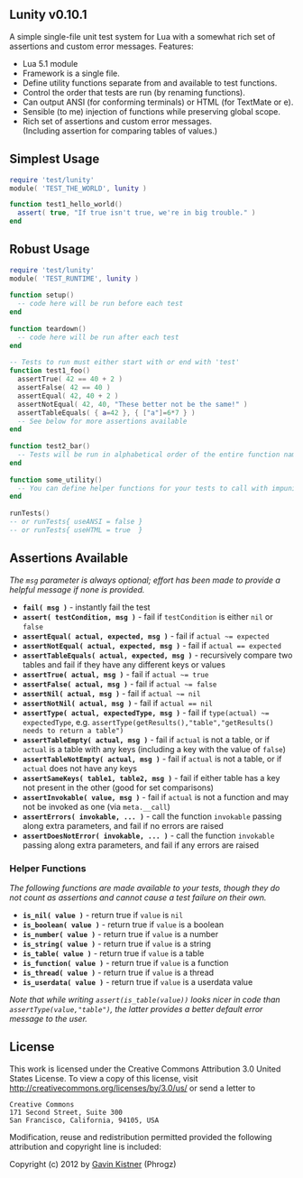 ## Lunity v0.10.1 

A simple single-file unit test system for Lua with a somewhat rich set of assertions and custom error messages. Features:

* Lua 5.1 module
* Framework is a single file.
* Define utility functions separate from and available to test functions.
* Control the order that tests are run (by renaming functions).
* Can output ANSI (for conforming terminals) or HTML (for TextMate or e).
* Sensible (to me) injection of functions while preserving global scope.
* Rich set of assertions and custom error messages.  
  (Including assertion for comparing tables of values.)


## Simplest Usage

~~~ lua
require 'test/lunity'
module( 'TEST_THE_WORLD', lunity )

function test1_hello_world()
  assert( true, "If true isn't true, we're in big trouble." )
end
~~~

## Robust Usage

~~~ lua
require 'test/lunity'
module( 'TEST_RUNTIME', lunity )
 
function setup()
  -- code here will be run before each test
end
     
function teardown()
  -- code here will be run after each test
end
     
-- Tests to run must either start with or end with 'test'
function test1_foo()
  assertTrue( 42 == 40 + 2 )
  assertFalse( 42 == 40 )
  assertEqual( 42, 40 + 2 )
  assertNotEqual( 42, 40, "These better not be the same!" )
  assertTableEquals( { a=42 }, { ["a"]=6*7 } )
  -- See below for more assertions available
end
     
function test2_bar()
  -- Tests will be run in alphabetical order of the entire function name
end
     
function some_utility()
  -- You can define helper functions for your tests to call with impunity
end
     
runTests()
-- or runTests{ useANSI = false }
-- or runTests{ useHTML = true  }
~~~

## Assertions Available

_The `msg` parameter is always optional; effort has been made to provide a helpful message if none is provided._

* <strong>`fail( msg )`</strong> - instantly fail the test
* <strong>`assert( testCondition, msg )`</strong> - fail if `testCondition` is either `nil` or `false`
* <strong>`assertEqual( actual, expected, msg )`</strong> - fail if `actual ~= expected`
* <strong>`assertNotEqual( actual, expected, msg )`</strong> - fail if `actual == expected`
* <strong>`assertTableEquals( actual, expected, msg )`</strong> - recursively compare two tables and fail if they have any different keys or values
* <strong>`assertTrue( actual, msg )`</strong> - fail if `actual ~= true`
* <strong>`assertFalse( actual, msg )`</strong> - fail if `actual ~= false`
* <strong>`assertNil( actual, msg )`</strong> - fail if `actual ~= nil`
* <strong>`assertNotNil( actual, msg )`</strong> - fail if `actual == nil`
* <strong>`assertType( actual, expectedType, msg )`</strong> - fail if `type(actual) ~= expectedType`, e.g. `assertType(getResults(),"table","getResults() needs to return a table")`
* <strong>`assertTableEmpty( actual, msg )`</strong> - fail if `actual` is not a table, or if `actual` is a table with any keys (including a key with the value of `false`)
* <strong>`assertTableNotEmpty( actual, msg )`</strong> - fail if `actual` is not a table, or if `actual` does not have any keys
* <strong>`assertSameKeys( table1, table2, msg )`</strong> - fail if either table has a key not present in the other (good for set comparisons)
* <strong>`assertInvokable( value, msg )`</strong> - fail if `actual` is not a function and may not be invoked as one (via `meta.__call`)
* <strong>`assertErrors( invokable, ... )`</strong> - call the function `invokable` passing along extra parameters, and fail if no errors are raised
* <strong>`assertDoesNotError( invokable, ... )`</strong> - call the function `invokable` passing along extra parameters, and fail if any errors are raised

### Helper Functions

_The following functions are made available to your tests, though they do not count as assertions and cannot cause a test failure on their own._

* <strong>`is_nil( value )`</strong> - return true if `value` is `nil`
* <strong>`is_boolean( value )`</strong> - return true if `value` is a boolean
* <strong>`is_number( value )`</strong> - return true if `value` is a number
* <strong>`is_string( value )`</strong> - return true if `value` is a string
* <strong>`is_table( value )`</strong> - return true if `value` is a table
* <strong>`is_function( value )`</strong> - return true if `value` is a function
* <strong>`is_thread( value )`</strong> - return true if `value` is a thread
* <strong>`is_userdata( value )`</strong> - return true if `value` is a userdata value

*Note that while writing `assert(is_table(value))` looks nicer in code than `assertType(value,"table")`, the latter provides a better default error message to the user.*

## License

This work is licensed under the Creative Commons Attribution 3.0
United States License. To view a copy of this license, visit
http://creativecommons.org/licenses/by/3.0/us/ or send a letter to

    Creative Commons
    171 Second Street, Suite 300
    San Francisco, California, 94105, USA

Modification, reuse and redistribution permitted provided the following
attribution and copyright line is included:

Copyright (c) 2012 by [Gavin Kistner](mailto:!@phrogz.net) (Phrogz)





